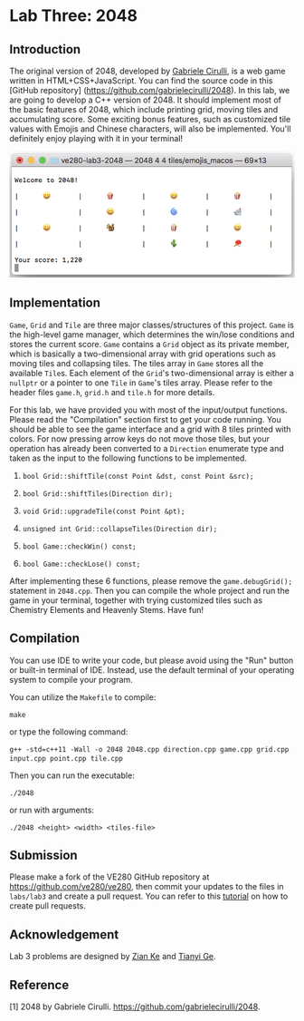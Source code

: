# Lab Three: 2048

## Introduction

The original version of 2048, developed by [Gabriele Cirulli](https://github.com/gabrielecirulli), is a web game written in HTML+CSS+JavaScript. You can find the source code in this [GitHub repository] (https://github.com/gabrielecirulli/2048). In this lab, we are going to develop a C++ version of 2048. It should implement most of the basic features of 2048, which include printing grid, moving tiles and accumulating score. Some exciting bonus features, such as customized tile values with Emojis and Chinese characters, will also be implemented. You'll definitely enjoy playing with it in your terminal!

![demo](images/demo.png)

## Implementation

`Game`, `Grid` and `Tile` are three major classes/structures of this project. `Game` is the high-level game manager, which determines the win/lose conditions and stores the current score. `Game` contains a `Grid` object as its private member, which is basically a two-dimensional array with grid operations such as moving tiles and collapsing tiles. The tiles array in `Game` stores all the available `Tile`s. Each element of the `Grid`'s two-dimensional array is either a `nullptr` or a pointer to one `Tile` in `Game`'s tiles array. Please refer to the header files `game.h`, `grid.h` and `tile.h` for more details.

For this lab, we have provided you with most of the input/output functions. Please read the "Compilation" section first to get your code running. You should be able to see the game interface and a grid with 8 tiles printed with colors. For now pressing arrow keys do not move those tiles, but your operation has already been converted to a `Direction` enumerate type and taken as the input to the following functions to be implemented.

1. `bool Grid::shiftTile(const Point &dst, const Point &src);`

2. `bool Grid::shiftTiles(Direction dir);`

3. `void Grid::upgradeTile(const Point &pt);`

4. `unsigned int Grid::collapseTiles(Direction dir);`

5. `bool Game::checkWin() const;`

6. `bool Game::checkLose() const;`

After implementing these 6 functions, please remove the `game.debugGrid();` statement in `2048.cpp`. Then you can compile the whole project and run the game in your terminal, together with trying customized tiles such as Chemistry Elements and Heavenly Stems. Have fun!

## Compilation

You can use IDE to write your code, but please avoid using the "Run" button or built-in terminal of IDE. Instead, use the default terminal of your operating system to compile your program.

You can utilize the `Makefile` to compile:

```
make
```

or type the following command:

```
g++ -std=c++11 -Wall -o 2048 2048.cpp direction.cpp game.cpp grid.cpp input.cpp point.cpp tile.cpp
```

Then you can run the executable:

```
./2048
```

or run with arguments:

```
./2048 <height> <width> <tiles-file>
```


## Submission

Please make a fork of the VE280 GitHub repository at <https://github.com/ve280/ve280>, then commit your updates to the files in `labs/lab3` and create a pull request. You can refer to this [tutorial](https://github.com/ve280/tutorials/blob/master/github_introduction.md#4-contribute-to-a-public-repository) on how to create pull requests.


## Acknowledgement

Lab 3 problems are designed by [Zian Ke](https://github.com/zianke) and [Tianyi Ge](https://github.com/TimothyGe).


## Reference

[1] 2048 by Gabriele Cirulli. <https://github.com/gabrielecirulli/2048>.